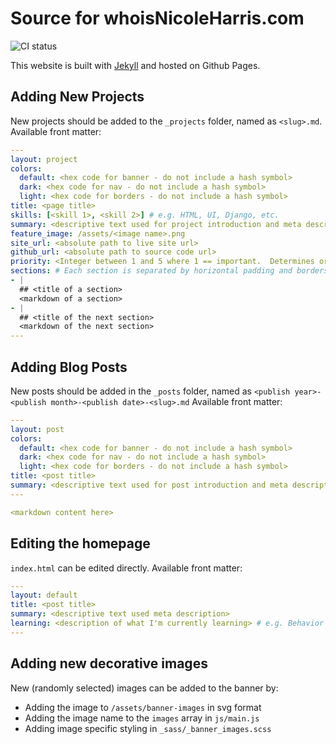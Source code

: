 # Source for whoisNicoleHarris.com

<img src="https://travis-ci.org/nlhkabu/nlhkabu.github.io.svg?branch=master" alt="CI status"/>

This website is built with [Jekyll](http://jekyllrb.com) and hosted on Github Pages.

## Adding New Projects

New projects should be added to the `_projects` folder, named as `<slug>.md`.  Available front matter:

```yaml
---
layout: project
colors:
  default: <hex code for banner - do not include a hash symbol>
  dark: <hex code for nav - do not include a hash symbol>
  light: <hex code for borders - do not include a hash symbol>
title: <page title>
skills: [<skill 1>, <skill 2>] # e.g. HTML, UI, Django, etc.
summary: <descriptive text used for project introduction and meta description>
feature_image: /assets/<image name>.png
site_url: <absolute path to live site url>
github_url: <absolute path to source code url>
priority: <Integer between 1 and 5 where 1 == important.  Determines ordering of projects on Homepage>
sections: # Each section is separated by horizontal padding and borders - use these instead of content
- |
  ## <title of a section>
  <markdown of a section>
- |
  ## <title of the next section>
  <markdown of the next section>
---
```

## Adding Blog Posts

New posts should be added in the `_posts` folder, named as `<publish year>-<publish month>-<publish date>-<slug>.md` Available front matter:

```yaml
---
layout: post
colors:
  default: <hex code for banner - do not include a hash symbol>
  dark: <hex code for nav - do not include a hash symbol>
  light: <hex code for borders - do not include a hash symbol>
title: <post title>
summary: <descriptive text used for post introduction and meta description>
---

<markdown content here>
```

## Editing the homepage
`index.html` can be edited directly.  Available front matter:

```yaml
---
layout: default
title: <post title>
summary: <descriptive text used meta description>
learning: <description of what I'm currently learning> # e.g. Behavior Driven Development with <a href="http://pythonhosted.org/behave/">behave</a>
---
```

## Adding new decorative images

New (randomly selected) images can be added to the banner by:

* Adding the image to `/assets/banner-images` in svg format
* Adding the image name to the `images` array in `js/main.js`
* Adding image specific styling in `_sass/_banner_images.scss`





